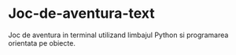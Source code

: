 # Joc-de-aventura-text
Joc de aventura in terminal utilizand limbajul Python si programarea orientata pe obiecte.
